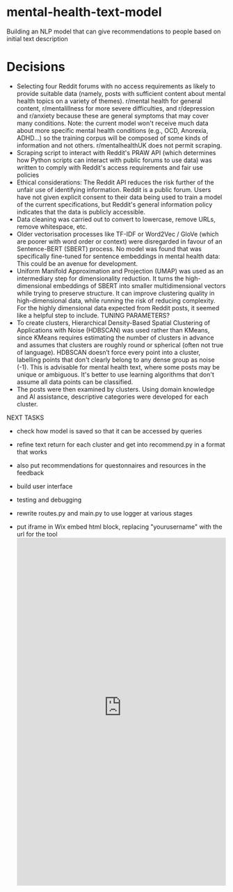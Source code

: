 # mental-health-text-model
Building an NLP model that can give recommendations to people based on initial text description

# Decisions
- Selecting four Reddit forums with no access requirements as likely to provide suitable data (namely, posts with sufficient content about mental health topics on a variety of themes). r/mental health for general content, r/mentalillness for more severe difficulties, and r/depression and r/anxiety because these are general symptoms that may cover many conditions. Note: the current model won't receive much data about more specific mental health conditions (e.g., OCD, Anorexia, ADHD...) so the training corpus will be composed of some kinds of information and not others. r/mentalhealthUK does not permit scraping.
- Scraping script to interact with Reddit's PRAW API (which determines how Python scripts can interact with public forums to use data) was written to comply with Reddit's access requirements and fair use policies
- Ethical considerations: The Reddit API reduces the risk further of the unfair use of identifying information. Reddit is a public forum. Users have not given explicit consent to their data being used to train a model of the current specifications, but Reddit's general information policy indicates that the data is publicly accessible. 
- Data cleaning was carried out to convert to lowercase, remove URLs, remove whitespace, etc.
- Older vectorisation processes like TF-IDF or Word2Vec / GloVe	(which are poorer with word order or context) were disregarded in favour of an Sentence-BERT (SBERT) process. No model was found that was specifically fine-tuned for sentence embeddings in mental health data: This could be an avenue for development. 
- Uniform Manifold Approximation and Projection (UMAP) was used as an intermediary step for dimensionality reduction. It turns the high-dimensional embeddings of SBERT into smaller multidimensional vectors while trying to preserve structure. It can improve clustering quality in high-dimensional data, while running the risk of reducing complexity. For the highly dimensional data expected from Reddit posts, it seemed like a helpful step to include. TUNING PARAMETERS?
- To create clusters, Hierarchical Density-Based Spatial Clustering of Applications with Noise (HDBSCAN) was used rather than KMeans, since KMeans requires estimating the number of clusters in advance and assumes that clusters are roughly round or spherical (often not true of language). HDBSCAN doesn’t force every point into a cluster, labelling points that don't clearly belong to any dense group as noise (-1). This is advisable for mental health text, where some posts may be unique or ambiguous. It's better to use learning algorithms that don't assume all data points can be classified.
- The posts were then examined by clusters. Using domain knowledge and AI assistance, descriptive categories were developed for each cluster. 


NEXT TASKS
- check how model is saved so that it can be accessed by queries
- refine text return for each cluster and get into recommend.py in a format that works
- also put recommendations for questonnaires and resources in the feedback
- build user interface 
- testing and debugging

- rewrite routes.py and main.py to use logger at various stages

- put iframe in Wix embed html block, replacing "yourusername" with the url for the tool <iframe src="https://yourusername.pythonanywhere.com" width="100%" height="800px" style="border:none;"></iframe>
